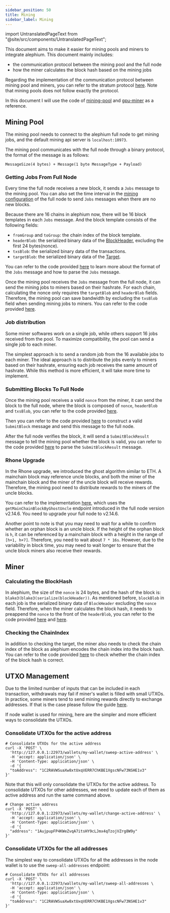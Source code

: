 ```yaml
---
sidebar_position: 50
title: Mining
sidebar_label: Mining
---
```


import UntranslatedPageText from "@site/src/components/UntranslatedPageText";

<UntranslatedPageText />

This document aims to make it easier for mining pools and miners to integrate alephium. This document mainly includes:

* the communication protocol between the mining pool and the full node
* how the miner calculates the block hash based on the mining jobs

Regarding the implementation of the communication protocol between mining pool and miners, you can refer to the stratum protocol [here](/mining/alephium-stratum.md). Note that mining pools does not follow exactly the protocol.

In this document I will use the code of [mining-pool](https://github.com/alephium/mining-pool) and [gpu-miner](https://github.com/alephium/gpu-miner) as a reference.


## Mining Pool

The mining pool needs to connect to the alephium full node to get mining jobs, and the default mining api server is `localhost:10973`.

The mining pool communicates with the full node through a binary protocol, the format of the message is as follows:

```
MessageSize(4 bytes) + Message(1 byte MessageType + Payload)
```

### Getting Jobs From Full Node

Every time the full node receives a new block, it sends a `Jobs` message to the mining pool. You can also set the time interval in the [mining configuration](https://github.com/alephium/alephium/blob/master/flow/src/main/resources/system_prod.conf.tmpl#L6) of the full node to send `Jobs` messages when there are no new blocks.

Because there are 16 chains in alephium now, there will be 16 block templates in each `Jobs` message. And the block template consists of the following fields:

* `fromGroup` and `toGroup`: the chain index of the block template.
* `headerBlob`: the serialized binary data of the [BlockHeader](https://github.com/alephium/alephium/blob/master/protocol/src/main/scala/org/alephium/protocol/model/BlockHeader.scala#L28), excluding the first 24 bytes(nonce).
* `txsBlob`: the serialized binary data of the transactions.
* `targetBlob`: the serialized binary data of the [Target](https://github.com/alephium/alephium/blob/master/protocol/src/main/scala/org/alephium/protocol/model/Target.scala#L32).

You can refer to the code provided [here](https://github.com/alephium/mining-pool/blob/master/lib/messages.js) to learn more about the format of the `Jobs` message and how to parse the `Jobs` message.

Once the mining pool receives the `Jobs` message from the full node, it can send the mining jobs to miners based on their hashrate. For each chain, calculating the nonce only requires the `targetBlob` and `headerBlob` fields. Therefore, the mining pool can save bandwidth by excluding the `txsBlob` field when sending mining jobs to miners. You can refer to the code provided [here](https://github.com/alephium/mining-pool/blob/master/lib/blockTemplate.js#L51).

### Job distribution

Some miner softwares work on a single job, while others support 16 jobs received from the pool. To maximize compatibility, the pool can send a single job to each miner.

The simplest approach is to send a random job from the 16 available jobs to each miner. The ideal approach is to distribute the jobs evenly to miners based on their hashrate, ensuring each job receives the same amount of hashrate. While this method is more efficient, it will take more time to implement.

### Submitting Blocks To Full Node

Once the mining pool receives a valid `nonce` from the miner, it can send the block to the full node, where the block is composed of `nonce`, `headerBlob` and `txsBlob`, you can refer to the code provided [here](https://github.com/alephium/mining-pool/blob/master/lib/pool.js#L119).

Then you can refer to the code provided [here](https://github.com/alephium/mining-pool/blob/master/lib/daemon.js#L49) to construct a valid `SubmitBlock` message and send this message to the full node.

After the full node verifies the block, it will send a `SubmitBlockResult` message to tell the mining pool whether the block is valid, you can refer to the code provided [here](https://github.com/alephium/mining-pool/blob/master/lib/messages.js#L72) to parse the `SubmitBlockResult` message.

### Rhone Upgrade

In the Rhone upgrade, we introduced the ghost algorithm similar to ETH. A mainchain block may reference uncle blocks, and both the miner of the mainchain block and the miner of the uncle block will receive rewards. Therefore, the mining pool need to distribute rewards to the miners of the uncle blocks.

You can refer to the implementation [here](https://github.com/alephium/mining-pool/pull/63/commits/5e0a9ea25616bba986883940c73aef34d547f35f), which uses the `getMainChainBlockByGhostUncle` endpoint introduced in the full node version v2.14.6. You need to upgrade your full node to v2.14.6.

Another point to note is that you may need to wait for a while to confirm whether an orphan block is an uncle block. If the height of the orphan block is `h`, it can be referenced by a mainchain block with a height in the range of `[h+1, h+7]`. Therefore, you need to wait about `7 * 16s`. However, due to the variability in block time, you may need to wait longer to ensure that the uncle block miners also receive their rewards.

## Miner

### Calculating the BlockHash

In alephium, the size of the `nonce` is 24 bytes, and the hash of the block is: `blake3(blake3(serialize(blockHeader))`. As mentioned before, `blockBlob` in each job is the serialized binary data of `BlockHeader` excluding the `nonce` field. Therefore, when the miner calculates the block hash, it needs to preappend the `nonce` to the front of the `headerBlob`, you can refer to the code provided [here](https://github.com/alephium/gpu-miner/blob/master/src/worker.h#L135) and [here](https://github.com/alephium/gpu-miner/blob/master/src/blake3/original-blake.hpp#L314).

### Checking the ChainIndex

In addition to checking the target, the miner also needs to check the chain index of the block as alephium encodes the chain index into the block hash. You can refer to the code provided [here](https://github.com/alephium/gpu-miner/blob/master/src/blake3/original-blake.hpp#LL303C2-L303C2) to check whether the chain index of the block hash is correct.

## UTXO Management

Due to the limited number of inputs that can be included in each transaction, withdrawals may fail if miner's wallet is filled with small UTXOs. In practice, some miners tend to send mining rewards directly to exchange addresses. If that is the case please follow the guide [here](/integration/exchange#utxo-management).

If node wallet is used for mining, here are the simpler and more efficient ways to consolidate the UTXOs.

### Consolidate UTXOs for the active address

```shell
# Consolidate UTXOs for the active address
curl -X 'POST' \
  'http://127.0.0.1:22973/wallets/my-wallet/sweep-active-address' \
  -H 'accept: application/json' \
  -H 'Content-Type: application/json' \
  -d '{
  "toAddress": "1C2RAVWSuaXw8xtUxqVERR7ChKBE1XgscNFw73NSHE1v3"
}'
```

Note that this will only consolidate the UTXOs for the active address. To consolidate UTXOs for other addresses, we need to update each of them as active address and run the same command above. 

```shell
# Change active address
curl -X 'POST' \
  'http://127.0.0.1:22973/wallets/my-wallet/change-active-address' \
  -H 'accept: application/json' \
  -H 'Content-Type: application/json' \
  -d '{
  "address": "1AujpupFP4KWeZvqA7itsHY9cLJmx4qTzojVZrg8W9y"
}'
```

### Consolidate UTXOs for the all addresses

The simplest way to consolidate UTXOs for all the addresses in the node wallet is to use the `sweep-all-addresses` endpoint:

```shell
# Consolidate UTXOs for all addresses
curl -X 'POST' \
  'http://127.0.0.1:22973/wallets/my-wallet/sweep-all-addresses \
  -H 'accept: application/json' \
  -H 'Content-Type: application/json' \
  -d '{
  "toAddress": "1C2RAVWSuaXw8xtUxqVERR7ChKBE1XgscNFw73NSHE1v3"
}'
```
